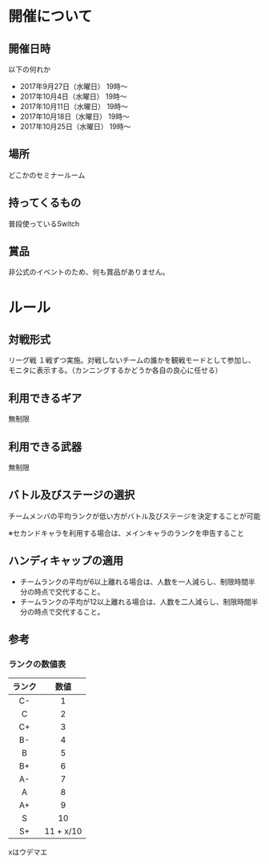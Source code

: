 # 開催について
## 開催日時
以下の何れか

- 2017年9月27日（水曜日） 19時〜
- 2017年10月4日（水曜日） 19時〜
- 2017年10月11日（水曜日） 19時〜
- 2017年10月18日（水曜日） 19時〜
- 2017年10月25日（水曜日） 19時〜
 
## 場所
どこかのセミナールーム

## 持ってくるもの
普段使っているSwitch

## 賞品
非公式のイベントのため、何も賞品がありません。


# ルール
## 対戦形式
リーグ戦
１戦ずつ実施。対戦しないチームの誰かを観戦モードとして参加し、モニタに表示する。（カンニングするかどうか各自の良心に任せる）
## 利用できるギア
無制限
## 利用できる武器
無制限
## バトル及びステージの選択
チームメンバの平均ランクが低い方がバトル及びステージを決定することが可能

※セカンドキャラを利用する場合は、メインキャラのランクを申告すること


## ハンディキャップの適用
- チームランクの平均が6以上離れる場合は、人数を一人減らし、制限時間半分の時点で交代すること。
- チームランクの平均が12以上離れる場合は、人数を二人減らし、制限時間半分の時点で交代すること。

## 参考
### ランクの数値表
| ランク | 数値 | 
|:-----:|:---:|
| C- | 1 |
| C  | 2 |
| C+ | 3 |
| B- | 4 |
| B  | 5 |
| B+ | 6 |
| A- | 7 |
| A  | 8 |
| A+ | 9 |
| S  | 10 |
| S+ | 11 + x/10 |
xはウデマエ




